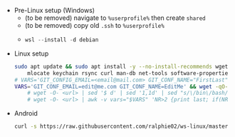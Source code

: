 - Pre-Linux setup (Windows)
    - (to be removed) navigate to `%userprofile%` then create `shared`
    - (to be removed) copy old `.ssh` to `%userprofile%`
    - 
        ```powershell
        wsl --install -d debian
        ```
- Linux setup
    ```bash
    sudo apt update && sudo apt install -y --no-install-recommends wget ca-certificates \
        mlocate keychain rsync curl man-db net-tools software-properties-common telnet
    # VARS='GIT_CONFIG_EMAIL=<email@mail.com> GIT_CONF_NAME="FirstLast" RAILS_VER=x.x.x RUBY_VER=x.x.x'
    VARS='GIT_CONF_EMAIL=edit@me.com GIT_CONF_NAME=EditMe' && wget -qO- https://raw.githubusercontent.com/ralphie02/ws-linux/master/_Init.md | sed '$ d' | sed '1,/```bash/d' | sed "/\#\!.*bash$/a \\\n$VARS" | bash
        # wget -O- <url> | sed '$ d' | sed '1,1d' | sed "s/\/bin\/bash/\/bin\/bash\n\n$VARS/" | bash
        # wget -O- <url> | awk -v vars="$VARS" 'NR>2 {print last; if(NR == 4) print vars} {last=$0}'  | bash
    ```
- Android
    ```bash
    curl -s https://raw.githubusercontent.com/ralphie02/ws-linux/master/_ConfigObsidianOnAndroid.md | sed '$ d' | sed '1,/```bash/d' | bash
    ```
